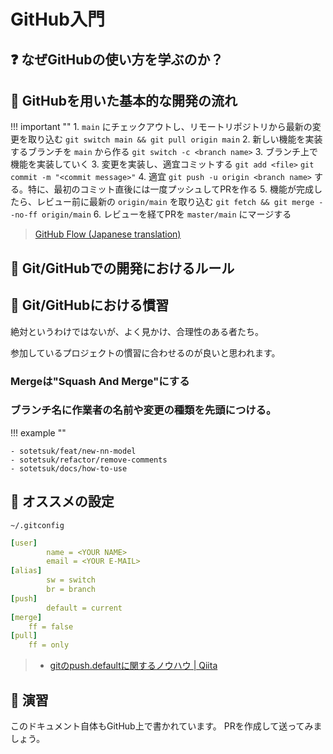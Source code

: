# GitHub入門

## :question: なぜGitHubの使い方を学ぶのか？

## :orange_book: GitHubを用いた基本的な開発の流れ

!!! important ""
    1. `main` にチェックアウトし、リモートリポジトリから最新の変更を取り込む `git switch main && git pull origin main`
    2. 新しい機能を実装するブランチを `main` から作る `git switch -c <branch name>`
    3. ブランチ上で機能を実装していく
        3. 変更を実装し、適宜コミットする `git add <file>` `git commit -m "<commit message>"`
        4. 適宜 `git push -u origin <branch name>` する。特に、最初のコミット直後には一度プッシュしてPRを作る
    5. 機能が完成したら、レビュー前に最新の `origin/main` を取り込む `git fetch && git merge --no-ff origin/main`
    6. レビューを経てPRを `master/main` にマージする


> [GitHub Flow (Japanese translation)](https://gist.github.com/Gab-km/3705015)

## :police_officer: Git/GitHubでの開発におけるルール

## :book: Git/GitHubにおける慣習

絶対というわけではないが、よく見かけ、合理性のある者たち。

参加しているプロジェクトの慣習に合わせるのが良いと思われます。

### Mergeは"Squash And Merge"にする

### ブランチ名に作業者の名前や変更の種類を先頭につける。

!!! example ""

    - sotetsuk/feat/new-nn-model
    - sotetsuk/refactor/remove-comments
    - sotetsuk/docs/how-to-use

## :dizzy: オススメの設定

`~/.gitconfig` 

```yaml
[user]
        name = <YOUR NAME>
        email = <YOUR E-MAIL>
[alias]
        sw = switch
        br = branch
[push]
        default = current
[merge]
    ff = false
[pull]
    ff = only
```

> - [gitのpush.defaultに関するノウハウ | Qiita](https://qiita.com/awakia/items/6aaea1ffecba725be601)

## :pencil: 演習

このドキュメント自体もGitHub上で書かれています。
PRを作成して送ってみましょう。